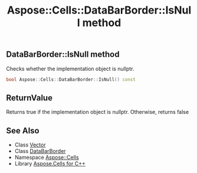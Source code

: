 ﻿---
title: Aspose::Cells::DataBarBorder::IsNull method
linktitle: IsNull
second_title: Aspose.Cells for C++ API Reference
description: 'Aspose::Cells::DataBarBorder::IsNull method. Checks whether the implementation object is nullptr in C++.'
type: docs
weight: 500
url: /cpp/aspose.cells/databarborder/isnull/
---
## DataBarBorder::IsNull method


Checks whether the implementation object is nullptr.

```cpp
bool Aspose::Cells::DataBarBorder::IsNull() const
```


## ReturnValue

Returns true if the implementation object is nullptr. Otherwise, returns false

## See Also

* Class [Vector](../../vector/)
* Class [DataBarBorder](../)
* Namespace [Aspose::Cells](../../)
* Library [Aspose.Cells for C++](../../../)
